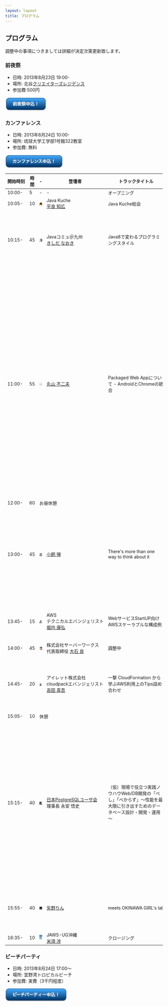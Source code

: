```yaml
---
layout: layout
title: プログラム
---
```



プログラム
--------------------------------------------------------------------------------

調整中の事項につきましては詳細が決定次第更新致します。


### 前夜祭

* 日時: 2013年8月23日 19:00-
* 場所: 北谷[クリエイターズレジデンス](http://summer-time-studio.com/CreatorsResidence/index.html)
* 参加費:500円

<p><a href="http://hackers-champloo.doorkeeper.jp/events/4875" target="_blank"><img src="img/bluebtn1.png"></a></p>


### カンファレンス

* 日時: 2013年8月24日 10:00-
* 場所: 琉球大学工学部1号館322教室
* 参加費: 無料

<p><a href="http://hackers-champloo.doorkeeper.jp/events/4876"><img src="img/bluebtn2.png"></a></p>


<table><thead>
	<tr>
	  <th nowrap>開始時刻</th>
	  <th>時間</th>
	  <th>-</th>
	  <th>登壇者</th>
	  <th>トラックタイトル</th>
	  <th>概要</th>
	</tr>
  </thead><tbody>
	<tr>
	  <td>10:00-</td>
	  <td>5</td>
	  <td width="100">-</td>
	  <td>-</td>
	  <td>オープニング</td>
	  <td>ゲストのご紹介</td>
	</tr>
	<tr>
	  <td>10:05-</td>
	  <td>10</td>
	  <td><img width="100" src="img/taira.jpg"></td>
	  <td>Java Kuche<br><a href="https://twitter.com/Tomohiro">平良 知広</a></td>
	  <td>Java Kuche総会</td>
	  <td>Java Kuche活動内容のご報告</td>
	</tr>
	<tr>
	  <td>10:15-</td>
	  <td>45</td>
	  <td><img width="100" src="img/kishida.jpg"></td>
	  <td>Javaコミュ＠九州<br><a href="http://d.hatena.ne.jp/nowokay">きしだ なおき</a></td>
	  <td>Java8で変わるプログラミングスタイル</td>
	  <td>Lambdaの基本的な文法の紹介と、標準ライブラリでLambdaが前提となっているもの、そこから変わるプログラミングスタイルの変化</td>
	</tr>
	<tr>
	  <td>11:00-</td>
	  <td>55</td>
	  <td><img src="img/ico_nowpriting1_1.gif">
		  <!-- <img width="100" src="img/maruyama_tw.jpg"> --></td>
	  <td><a href="https://twitter.com/maruyama097">丸山 不二夫</a></td>
	  <td>Packaged Web Appについて - AndroidとChromeの統合</td>
	  <td>現在、アプリ開発のスタイルに大きな変化が起きようとしています。HTML, CSS, JavaScriptといったWebの標準技術をクライアント側のアプリに応用しようと言う流れが大きくなっています。そうしたクライアント・サイドのWebアプリは、現在、Packaged Web Appというスタイルでまとめられています。講演では、Packaged Web Appの代表的な取り組みとして、Google Chromeのアプローチを紹介し、Googleのこうした動きが、AndroidへのPackaged Web Appの導入を大きな目標としているという予想を述べたいと思います。</td>
	</tr>
	<tr>
	  <td>12:00-</td>
	  <td>60</td>
	  <td colspan="4">お昼休憩</td>
	</tr>
	<tr>
	  <td>13:00-</td>
	  <td>45</td>
	  <td><img width="100" src="img/kogai.jpg"></td>
	  <td><a href="http://blog.livedoor.jp/dankogai/">小飼 弾</a></td>
	  <td>There's more than one way to think about it</td>
	  <td>TMTOWTDI=「やり方は一つじゃない」。これがPerlのモットーですが、それをやる前には、どうそれをやるか考えねばなりません。本セッションでは多用な考え方を受け入れるために電脳言語はどうしてきたかを見て行きます</td>
	</tr>
	<tr>
	  <td>13:45-</td>
	  <td>15</td>
	  <td><img width="100" src="img/horiuchi.png"></td>
	  <td nowrap>AWS<br>テクニカルエバンジェリスト<br><a href="https://twitter.com/horiuchi">堀内 康弘</a></td>
	  <td>WebサービスStartUP向け AWSスケーラブルな構成例</td>
	  <td>メディア紹介時のアクセス集中や継続的な成長に備えるためのインフラ構築方法</td>
	</tr>
	<tr>
	  <td>14:00-</td>
	  <td>45</td>
	  <td><img width="100" src="img/ooishi.jpg"></td>
	  <td>株式会社サーバーワークス<br>代表取締役 <a href="https://twitter.com/ooishi">大石 良</a></td>
	  <td>調整中</td>
	  <td>調整中</td>
	</tr>
	<tr>
	  <td>14:45-</td>
	  <td>20</td>
	  <td><img width="100" src="img/yoshida.png"></td>
	  <td nowrap>アイレット株式会社<br>cloudpackエバンジェリスト<br><a href="https://twitter.com/yoshidashingo">吉田 真吾</a></td>
	  <td>一撃 CloudFormation から学ぶAWS利用上のTips詰め合わせ</td>
	  <td>CloudFormationの活用（TOYOTA様ディザスタリカバリ要件などの大規模事例）から見るAWSでのTipsの詰め合わせ</td>
	</tr>
	<tr>
	  <td>15:05-</td>
	  <td>10</td>
	  <td colspan="4">休憩</td>
	</tr>
	<tr>
	  <td>15:15-</td>
	  <td>40</td>
	  <td><img width="100" src="img/nagayasu.png"></td>
	  <td nowrap><a href="http://www.postgresql.jp/">日本PostgreSQLユーザ会</a><br>理事長 永安 悟史</td>
	  <td>（仮）現場で役立つ実践ノウハウWeb/DB開発の「べし」「べからず」～性能を最大限に引き出すためのデータベース設計・開発・運用～</td>
	  <td>データベースの技術は長い歴史の蓄積があり、その実装であるデータベース製品は非常に複雑なソフトウェアとなっています。そのため、深く理解するにはそれなりの学習期間と経験を必要とします。
本講演では、データベースの中でも特にリレーショナルデータベース（RDBMS）について、理解するためのポイント／観点と、具体的に開発／運用時に注意すべき点について解説します。</td>
	</tr>
	<tr>
	  <td>15:55-</td>
	  <td>40</td>
	  <td><img width="100" src="img/yano.png"></td>
	  <td><a href="https://twitter.com/yanorin">矢野りん</a></td>
	  <td nowrap>meets OKINAWA GIRL's lab</td>
	  <td>女性がIT業界で働くにあたってのメリットとデメリット<br>県内女性コミュニティの活性化について</td>
	</tr>
	<tr>
	  <td>16:35-</td>
	  <td>10</td>
	  <td><img width="100" src="img/yonesu.jpg"></td>
	  <td> JAWS-UG沖縄<br><a href="https://twitter.com/asumaslv">米須 渉</a></td>
	  <td>クロージング</td>
	  <td></td>
	</tr>
</tbody></table>


### ビーチパーティ

* 日時: 2013年8月24日 17:00〜
* 場所: 宜野湾トロピカルビーチ
* 参加費: 実費（3千円程度）

<p><a href="http://hackers-champloo.doorkeeper.jp/events/4877" target="_blank"><img src="img/bluebtn3.png"></a></p>
